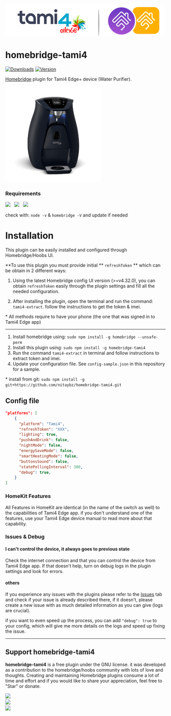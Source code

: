 <img src="branding/tami4_homebridge.jpg" width="500px">


# homebridge-tami4

[![Downloads](https://img.shields.io/npm/dt/homebridge-tami4.svg?color=critical)](https://www.npmjs.com/package/homebridge-tami4)
[![Version](https://img.shields.io/npm/v/homebridge-tami4)](https://www.npmjs.com/package/homebridge-tami4)

[Homebridge](https://github.com/nfarina/homebridge) plugin for Tami4 Edge+ device (Water Purifier).

<img src="branding/product.png" width="300px">

### Requirements

<img src="https://img.shields.io/badge/node-%3E%3D10.17-brightgreen"> &nbsp;
<img src="https://img.shields.io/badge/homebridge-%3E%3D0.4.4-brightgreen"> &nbsp;
<img src="https://img.shields.io/badge/iOS-%3E%3D11.0.0-brightgreen">

check with: `node -v` & `homebridge -V` and update if needed

# Installation

This plugin  can be easily installed and configured through Homebridge/Hoobs UI.

**To use this plugin you must provide initial ** `refreshToken` ** which can be obtain in 2 different ways:

1. Using the latest Homebridge config UI version (>=v4.32.0), you can obtain `refreshToken` easily through the plugin settings and fill all the needed configuration.

2. After installing the plugin, open the terminal and run the command: `tami4-extract`. follow the instructions to get the token & imei.

\* All methods require to have your phone (the one that was signed in to Tami4 Edge app)

---------

1. Install homebridge using: `sudo npm install -g homebridge --unsafe-perm`
2. Install this plugin using: `sudo npm install -g homebridge-tami4`
3. Run the command `tami4-extract` in terminal and follow instructions to extract token and imei.
4. Update your configuration file. See `config-sample.json` in this repository for a sample.

\* install from git: `sudo npm install -g git+https://github.com/nitaybz/homebridge-tami4.git`

## Config file

``` json
"platforms": [
    {
      "platform": "Tami4",
      "refreshToken": "XXX",
      "lighting": true,
      "pushAndDrink": false,
      "nightMode": false,
      "energySaveMode": false,
      "smartHeatingMode": false,
      "buttonsSound": false,
      "statePollingInterval": 300,
      "debug": true,
    }
]
```

### HomeKit Features

All Features in HomeKit are identical (in the name of the switch as well) to the capabilities of Tami4 Edge app. if you don't understand one of the features, use your Tami4 Edge device manual to read more about that capability.

### Issues & Debug

#### I can't control the device, it always goes to previous state

Check the internet connection and that you can control the device from Tami4 Edge app.
If that doesn't help, turn on debug logs in the plugin settings and look for errors.

#### others

If you experience any issues with the plugins please refer to the [Issues](https://github.com/nitaybz/homebridge-tami4/issues) tab and check if your issue is already described there, if it doesn't, please create a new issue with as much detailed information as you can give (logs are crucial).<br>

if you want to even speed up the process, you can add `"debug": true` to your config, which will give me more details on the logs and speed up fixing the issue.

-------------------------------------------

## Support homebridge-tami4

**homebridge-tami4** is a free plugin under the GNU license. it was developed as a contribution to the homebridge/hoobs community with lots of love and thoughts.
Creating and maintaining Homebridge plugins consume a lot of time and effort and if you would like to share your appreciation, feel free to "Star" or donate. 

<a target="blank" href="https://www.paypal.me/nitaybz"><img src="https://img.shields.io/badge/PayPal-Donate-blue.svg?logo=paypal"/></a><br>
<a target="blank" href="https://www.patreon.com/nitaybz"><img src="https://img.shields.io/badge/PATREON-Become a patron-red.svg?logo=patreon"/></a><br>
<a target="blank" href="https://ko-fi.com/nitaybz"><img src="https://img.shields.io/badge/Ko--Fi-Buy%20me%20a%20coffee-29abe0.svg?logo=ko-fi"/></a>
